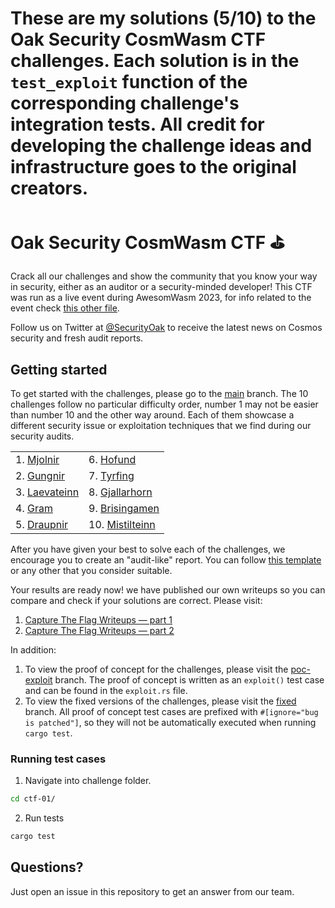 # These are my solutions (5/10) to the Oak Security CosmWasm CTF challenges. Each solution is in the `test_exploit` function of the corresponding challenge's integration tests. All credit for developing the challenge ideas and infrastructure goes to the original creators.

# Oak Security CosmWasm CTF ⛳️

Crack all our challenges and show the community that you know your way in security, either as an auditor or a security-minded developer! This CTF was run as a live event during AwesomWasm 2023, for info related to the event check [this other file](./awesomwasm-2023/README.md). 

Follow us on Twitter at [@SecurityOak](https://twitter.com/SecurityOak) to receive the latest news on Cosmos security and fresh audit reports. 

## Getting started

To get started with the challenges, please go to the [main](https://github.com/oak-security/cosmwasm-ctf/tree/main) branch. The 10 challenges follow no particular difficulty order, number 1 may not be easier than number 10 and the other way around. Each of them showcase a different security issue or exploitation techniques that we find during our security audits.

<table>
    <tr>
        <td>1. <a href="./ctf-01/README.md">Mjolnir</a></td>
        <td>6. <a href="./ctf-06/README.md">Hofund</a></td>
    </tr>
    <tr>
        <td>2. <a href="./ctf-02/README.md">Gungnir</a></td>
        <td>7. <a href="./ctf-07/README.md">Tyrfing</a></td>
    </tr>
    <tr>
        <td>3. <a href="./ctf-03/README.md">Laevateinn</a></td>
        <td>8. <a href="./ctf-08/README.md">Gjallarhorn</a></td>
    </tr>
    <tr>
        <td>4. <a href="./ctf-04/README.md">Gram</a></td>
        <td>9. <a href="./ctf-09/README.md">Brisingamen</a></td>
    </tr>
    <tr>
        <td>5. <a href="./ctf-05/README.md">Draupnir</a></td>
        <td>10. <a href="./ctf-10/README.md">Mistilteinn</a></td>
    </tr>
</table>

After you have given your best to solve each of the challenges, we encourage you to create an "audit-like" report. You can follow [this template](./SAMPLE_REPORT_TEMPLATE.md) or any other that you consider suitable.

Your results are ready now! we have published our own writeups so you can compare and check if your solutions are correct. Please visit:
1. [Capture The Flag ️Writeups — part 1](https://medium.com/oak-security/capture-the-flag-%EF%B8%8Fwriteups-awesomwasm-2023-pt-1-a40c6e506b49)
2. [Capture The Flag ️Writeups — part 2](https://medium.com/oak-security/capture-the-flag-%EF%B8%8Fwriteups-awesomwasm-2023-pt-2-cb3e9b297c0)

In addition:
1. To view the proof of concept for the challenges, please visit the [poc-exploit](https://github.com/oak-security/cosmwasm-ctf/tree/poc-exploit) branch. The proof of concept is written as an `exploit()` test case and can be found in the `exploit.rs` file.
2. To view the fixed versions of the challenges, please visit the [fixed](https://github.com/oak-security/cosmwasm-ctf/tree/fixed) branch. All proof of concept test cases are prefixed with `#[ignore="bug is patched"]`, so they will not be automatically executed when running `cargo test`.

### Running test cases

1. Navigate into challenge folder.

```bash
cd ctf-01/
```

2. Run tests

```bash
cargo test
```

## Questions?

Just open an issue in this repository to get an answer from our team.
